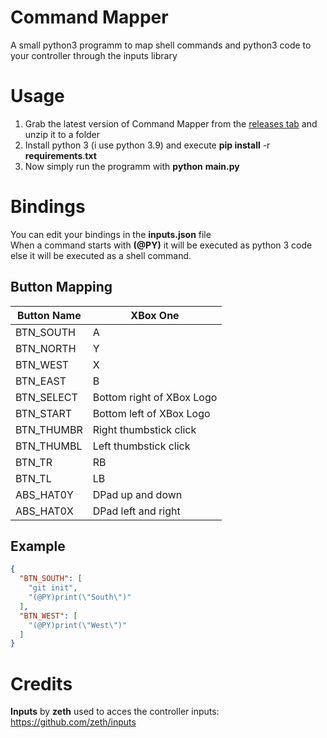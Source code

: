# Command Mapper
A small python3 programm to map shell commands and python3 code to your controller through the inputs library

# Usage
1. Grab the latest version of Command Mapper from the [releases tab](https://github.com/Mika-Westphal/command-mapper/releases) and unzip it to a folder<br>
2. Install python 3 (i use python 3.9) and execute **pip install** -r **requirements**.**txt**<br>
3. Now simply run the programm with **python** **main.py**

# Bindings
You can edit your bindings in the **inputs.json** file<br>
When a command starts with **(@PY)** it will be executed as python 3 code else it will be executed as a shell command.<br>
## Button Mapping

| Button Name | XBox One                  |
|-------------|---------------------------|
| BTN_SOUTH   | A                         |
| BTN_NORTH   | Y                         |
| BTN_WEST    | X                         |
| BTN_EAST    | B                         |
| BTN_SELECT  | Bottom right of XBox Logo |
| BTN_START   | Bottom left of XBox Logo  |
| BTN_THUMBR  | Right thumbstick click    |
| BTN_THUMBL  | Left thumbstick click     |
| BTN_TR      | RB                        |
| BTN_TL      | LB                        |
| ABS_HAT0Y   | DPad up and down          |
| ABS_HAT0X   | DPad left and right       |

## Example
```json
{
  "BTN_SOUTH": [
    "git init",
    "(@PY)print(\"South\")"
  ],
  "BTN_WEST": [
    "(@PY)print(\"West\")"
  ]
}
```
# Credits
**Inputs** by **zeth** used to acces the controller inputs: https://github.com/zeth/inputs
